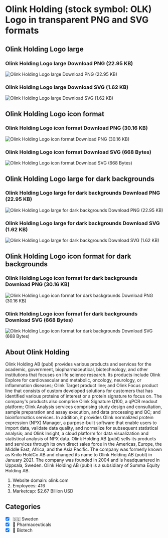 # Olink Holding (stock symbol: OLK) Logo in transparent PNG and SVG formats

## Olink Holding Logo large

### Olink Holding Logo large Download PNG (22.95 KB)

![Olink Holding Logo large Download PNG (22.95 KB)](/img/orig/OLK_BIG-e6e52a57.png)

### Olink Holding Logo large Download SVG (1.62 KB)

![Olink Holding Logo large Download SVG (1.62 KB)](/img/orig/OLK_BIG-ec9c2ddf.svg)

## Olink Holding Logo icon format

### Olink Holding Logo icon format Download PNG (30.16 KB)

![Olink Holding Logo icon format Download PNG (30.16 KB)](/img/orig/OLK-2b7cae0c.png)

### Olink Holding Logo icon format Download SVG (668 Bytes)

![Olink Holding Logo icon format Download SVG (668 Bytes)](/img/orig/OLK-2eb16785.svg)

## Olink Holding Logo large for dark backgrounds

### Olink Holding Logo large for dark backgrounds Download PNG (22.95 KB)

![Olink Holding Logo large for dark backgrounds Download PNG (22.95 KB)](/img/orig/OLK_BIG.D-4f140cfb.png)

### Olink Holding Logo large for dark backgrounds Download SVG (1.62 KB)

![Olink Holding Logo large for dark backgrounds Download SVG (1.62 KB)](/img/orig/OLK_BIG.D-6d3b4efd.svg)

## Olink Holding Logo icon format for dark backgrounds

### Olink Holding Logo icon format for dark backgrounds Download PNG (30.16 KB)

![Olink Holding Logo icon format for dark backgrounds Download PNG (30.16 KB)](/img/orig/OLK.D-cb4442c7.png)

### Olink Holding Logo icon format for dark backgrounds Download SVG (668 Bytes)

![Olink Holding Logo icon format for dark backgrounds Download SVG (668 Bytes)](/img/orig/OLK.D-efc01e6f.svg)

## About Olink Holding

Olink Holding AB (publ) provides various products and services for the academic, government, biopharmaceutical, biotechnology, and other institutions that focuses on life science research. Its products include Olink Explore for cardiovascular and metabolic, oncology, neurology, or inflammation diseases; Olink Target product line; and Olink Focus product line that consists of custom developed solutions for customers that has identified various proteins of interest or a protein signature to focus on. The company's products also comprise Olink Signature Q100, a qPCR readout platform; Olink Analysis services comprising study design and consultation, sample preparation and assay execution, and data processing and QC; and bioinformatics services. In addition, it provides Olink normalized protein expression (NPX) Manager, a purpose-built software that enable users to import data, validate data quality, and normalize for subsequent statistical analysis; and Olink Insight, a cloud platform for data visualization and statistical analysis of NPX data. Olink Holding AB (publ) sells its products and services through its own direct sales force in the Americas, Europe, the Middle East, Africa, and the Asia Pacific. The company was formerly known as Knilo HoldCo AB and changed its name to Olink Holding AB (publ) in January 2021. The company was founded in 2004 and is headquartered in Uppsala, Sweden. Olink Holding AB (publ) is a subsidiary of Summa Equity Holding AB.

1. Website domain: olink.com
2. Employees: 416
3. Marketcap: $2.67 Billion USD


## Categories
- [x] 🇸🇪 Sweden
- [x] 💊 Pharmaceuticals
- [x] 🧬 Biotech
